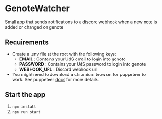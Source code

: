 # GenoteWatcher

Small app that sends notifications to a discord webhook when a new note is added or changed on genote

## Requirements 
- Create a .env file at the root with the following keys: 
    - **EMAIL** : Contains your UdS email to login into genote
    - **PASSWORD** : Contains your UdS password to login into genote
    - **WEBHOOK_URL** : Discord webhook url 
- You might need to download a chromium browser for puppeteer to work. See puppeteer [docs](https://pptr.dev/guides/what-is-puppeteer) for more details.


## Start the app
  1. ``npm install``
  2. ``npm run start``